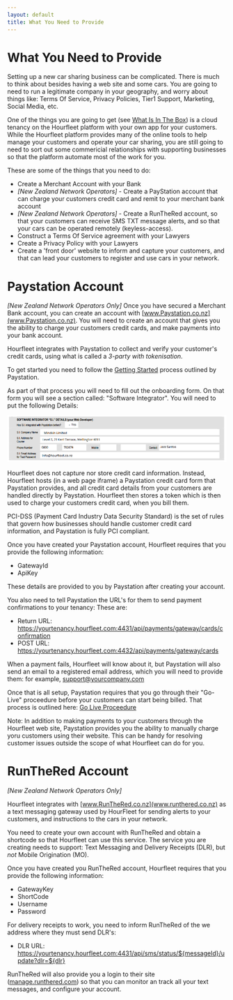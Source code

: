```yaml
---
layout: default
title: What You Need to Provide
---
```

# What You Need to Provide

Setting up a new car sharing business can be complicated. There is much to think about besides having a web site and some cars. 
You are going to need to run a legitimate company in your geography, and worry about things like: Terms Of Service, Privacy Policies, Tier1 Support, Marketing, Social Media, etc.

One of the things you are going to get (see [What Is In The Box](inthebox.html)) is a cloud tenancy on the Hourfleet platform with your own app for your customers. While the Hourfleet platform provides many of the online tools to help manage your customers and operate your car sharing, you are still going to need to sort out some commericial relationships with supporting businesses so that the platform automate most of the work for you.

These are some of the things that you need to do:

* Create a Merchant Account with your Bank
* *[New Zealand Network Operators]* - Create a PayStation account that can charge your customers credit card and remit to your merchant bank account
* *[New Zealand Network Operators]* - Create a RunTheRed account, so that your customers can receive SMS TXT message alerts, and so that your cars can be operated remotely (keyless-access).
* Construct a Terms Of Service agreement with your Lawyers
* Create a Privacy Policy with your Lawyers
* Create a 'front door' website to inform and capture your customers, and that can lead your customers to register and use cars in your network.



# Paystation Account
*[New Zealand Network Operators Only]*
Once you have secured a Merchant Bank account, you can create an account with [www.Paystation.co.nz](www.Paystation.co.nz).
You will need to create an account that gives you the ability to charge your customers credit cards, and make payments into your bank account.

Hourfleet integrates with Paystation to collect and verify your customer's credit cards, using what is called a *3-party with tokenisation*. 

To get started you need to follow the [Getting Started](http://www.paystation.co.nz/how_to_get_started) process outlined by Paystation.

As part of that process you will need to fill out the onboarding form. On that form you will see a section called: "Software Integrator". You will need to put the following Details:

![](images/Paystation-Onboarding-Form-SoftwareIntegrator.png)

Hourfleet does not capture nor store credit card information. Instead, Hourfleet hosts (in a web page iframe) a Paystation credit card form that Paystation provides, and all credit card details from your customers are handled directly by Paystation. Hourfleet then stores a token which is then used to charge your customers credit card, when you bill them. 

PCI-DSS (Payment Card Industry Data Security Standard) is the set of rules that govern how businesses should handle customer credit card information, and Paystation is fully PCI compliant.

Once you have created your Paystation account, Hourfleet requires that you provide the following information:

* GatewayId
* ApiKey

These details are provided to you by Paystation after creating your account.

You also need to tell Paystation the URL's for them to send payment confirmations to your tenancy:
These are:

* Return URL: https://yourtenancy.hourfleet.com:4431/api/payments/gateway/cards/confirmation
* POST URL: https://yourtenancy.hourfleet.com:4432/api/payments/gateway/cards

When a payment fails, Hourfleet will know about it, but Paystation will also send an email to a registered email address, which you will need to provide them: for example, support@yourcompany.com

Once that is all setup, Paystation requires that you go through their "Go-Live" proceedure before your customers can start being billed. That process is outlined here: [Go Live Proceedure](http://www.paystation.co.nz/Go-Live-Procedure)

Note: In addition to making payments to your customers through the Hourfleet web site, Paystation provides you the ability to manually charge yoru customers using their website. This can be handy for resolving customer issues outside the scope of what Hourfleet can do for you.

# RunTheRed Account
*[New Zealand Network Operators Only]*

Hourfleet integrates with [www.RunTheRed.co.nz](www.runthered.co.nz) as a text messaging gateway used by HourFleet for sending alerts to your customers, and instructions to the cars in your network.

You need to create your own account with RunTheRed and obtain a shortcode so that Hourfleet can use this service.
The service you are creating needs to support: Text Messaging and Delivery Receipts (DLR), but *not* Mobile Origination (MO). 

Once you have created you RunTheRed account, Hourfleet requires that you provide the following information:

* GatewayKey
* ShortCode
* Username
* Password

For delivery receipts to work, you need to inform RunTheRed of the we address where they must send DLR's:

* DLR URL: https://yourtenancy.hourfleet.com:4431/api/sms/status/${messageId}/update?dlr=${dlr}

RunTheRed will also provide you a login to their site ([manage.runthered.com](https://manage.runthered.com)) so that you can monitor an track all your text messages, and configure your account.
